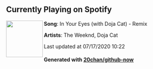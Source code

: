 ## Currently Playing on Spotify

[<img align="left" width="100" src="https://i.scdn.co/image/ab67616d00001e0259612a59ef333109d15faa8d">](https://open.spotify.com/album/0Jh3A8NAbc9eFpdUfhDedt)

**Song**: In Your Eyes (with Doja Cat) - Remix

**Artists**: The Weeknd, Doja Cat

Last updated at 07/17/2020 10:22

#### Generated with [20chan/github-now](https://github.com/20chan/github-now)